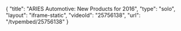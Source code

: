{
    "title": "ARIES Automotive: New Products for 2016",
    "type": "solo",
    "layout": "iframe-static",
    "videoId": "25756138",
    "url": "\/tvpembed\/25756138"
}